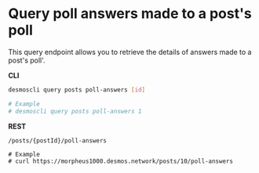 # Query poll answers made to a post's poll
This query endpoint allows you to retrieve the details of answers made to a post's poll'. 

**CLI**
 ```bash
desmoscli query posts poll-answers [id]

# Example
# desmoscli query posts poll-answers 1
``` 

**REST**
```
/posts/{postId}/poll-answers

# Example
# curl https://morpheus1000.desmos.network/posts/10/poll-answers
```
